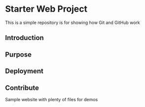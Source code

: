 # Starter Web Project

This is a simple repository is for showing how Git and GitHub work

## Introduction

## Purpose

## Deployment

## Contribute

Sample website with plenty of files for demos